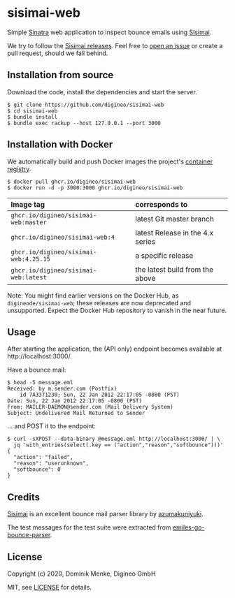 # sisimai-web

Simple [Sinatra][] web application to inspect bounce emails using [Sisimai][].

We try to follow the [Sisimai releases][sisimai-releases]. Feel free to
[open an issue][issues] or create a pull request, should we fall behind.

## Installation from source

Download the code, install the dependencies and start the server.

```console
$ git clone https://github.com/digineo/sisimai-web
$ cd sisimai-web
$ bundle install
$ bundle exec rackup --host 127.0.0.1 --port 3000
```

## Installation with Docker

We automatically build and push Docker images the project's [container registry][ghcr].

```console
$ docker pull ghcr.io/digineo/sisimai-web
$ docker run -d -p 3000:3000 ghcr.io/digineo/sisimai-web
```

| Image tag | corresponds to |
|:----------|:---------------|
| `ghcr.io/digineo/sisimai-web:master`  | latest Git master branch |
| `ghcr.io/digineo/sisimai-web:4`       | latest Release in the 4.x series |
| `ghcr.io/digineo/sisimai-web:4.25.15` | a specific release |
| `ghcr.io/digineo/sisimai-web:latest`  | the latest build from the above |

Note: You might find earlier versions on the Docker Hub, as `digineode/sisimai-web`;
these releases are now deprecated and unsupported. Expect the Docker Hub repository
to vanish in the near future.

## Usage

After starting the application, the (API only) endpoint becomes available
at http://localhost:3000/.

Have a bounce mail:

```console
$ head -5 message.eml
Received: by m.sender.com (Postfix)
	id 7A3371230; Sun, 22 Jan 2012 22:17:05 -0800 (PST)
Date: Sun, 22 Jan 2012 22:17:05 -0800 (PST)
From: MAILER-DAEMON@sender.com (Mail Delivery System)
Subject: Undelivered Mail Returned to Sender
```

... and POST it to the endpoint:

```
$ curl -sXPOST --data-binary @message.eml http://localhost:3000/ | \
  jq 'with_entries(select(.key == ("action","reason","softbounce")))'
{
  "action": "failed",
  "reason": "userunknown",
  "softbounce": 0
}
```

## Credits

[Sisimai][] is an excellent bounce mail parser library by [azumakuniyuki][].

The test messages for the test suite were extracted from
[emiles-go-bounce-parser][].

## License

Copyright (c) 2020, Dominik Menke, Digineo GmbH

MIT, see [LICENSE](./LICENSE) for details.

[Sinatra]: http://sinatrarb.com
[Sisimai]: https://libsisimai.org
[sisimai-releases]: https://rubygems.org/gems/sisimai/versions
[issues]: https://github.com/digineo/sisimai-web/issues
[ghcr]: https://github.com/digineo/sisimai-web/packages/
[azumakuniyuki]: https://github.com/azumakuniyuki
[emiles-go-bounce-parser]: https://github.com/e-miles/emiles-go-bounce-parser/
